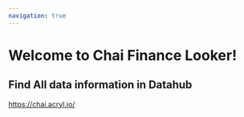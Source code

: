 ```yaml
---
navigation: true
---
```

# Welcome to Chai Finance Looker!

## Find All data information in Datahub
https://chai.acryl.io/

